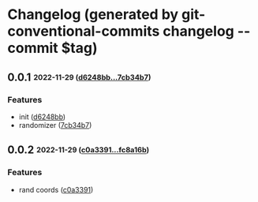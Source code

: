 # Changelog (generated by git-conventional-commits changelog --commit $tag)

## **0.0.1** <sub><sup>2022-11-29 ([d6248bb...7cb34b7](https://github.com/darklab8/darklab_freelancer_darktool/compare/d6248bb...7cb34b7?diff=split))</sup></sub>

### Features
*  init ([d6248bb](https://github.com/darklab8/darklab_freelancer_darktool/commit/d6248bb))
*  randomizer ([7cb34b7](https://github.com/darklab8/darklab_freelancer_darktool/commit/7cb34b7))

## **0.0.2** <sub><sup>2022-11-29 ([c0a3391...fc8a16b](https://github.com/darklab8/darklab_freelancer_darktool/compare/c0a3391...fc8a16b?diff=split))</sup></sub>

### Features
*  rand coords ([c0a3391](https://github.com/darklab8/darklab_freelancer_darktool/commit/c0a3391))